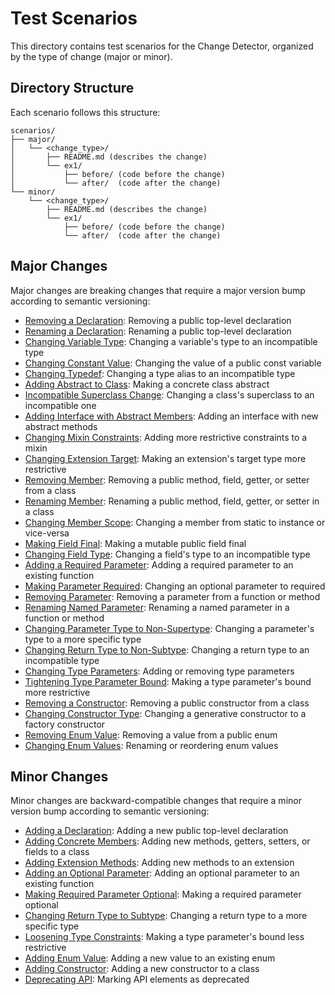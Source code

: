 # Test Scenarios

This directory contains test scenarios for the Change Detector, organized by the type of change (major or minor).

## Directory Structure

Each scenario follows this structure:
```
scenarios/
├── major/
│   └── <change_type>/
│       ├── README.md (describes the change)
│       └── ex1/
│           ├── before/ (code before the change)
│           └── after/  (code after the change)
└── minor/
    └── <change_type>/
        ├── README.md (describes the change)
        └── ex1/
            ├── before/ (code before the change)
            └── after/  (code after the change)
```

## Major Changes

Major changes are breaking changes that require a major version bump according to semantic versioning:

* [Removing a Declaration](major/removing_declaration/): Removing a public top-level declaration
* [Renaming a Declaration](major/renaming_declaration/): Renaming a public top-level declaration
* [Changing Variable Type](major/changing_variable_type_incompatible/): Changing a variable's type to an incompatible type
* [Changing Constant Value](major/changing_constant_value/): Changing the value of a public const variable
* [Changing Typedef](major/changing_typedef/): Changing a type alias to an incompatible type
* [Adding Abstract to Class](major/adding_abstract_to_class/): Making a concrete class abstract
* [Incompatible Superclass Change](major/incompatible_superclass_change/): Changing a class's superclass to an incompatible one
* [Adding Interface with Abstract Members](major/adding_interface_with_abstract_members/): Adding an interface with new abstract methods
* [Changing Mixin Constraints](major/changing_mixin_constraints/): Adding more restrictive constraints to a mixin
* [Changing Extension Target](major/changing_extension_target/): Making an extension's target type more restrictive
* [Removing Member](major/removing_member/): Removing a public method, field, getter, or setter from a class
* [Renaming Member](major/renaming_member/): Renaming a public method, field, getter, or setter in a class
* [Changing Member Scope](major/changing_member_scope/): Changing a member from static to instance or vice-versa
* [Making Field Final](major/making_field_final/): Making a mutable public field final
* [Changing Field Type](major/changing_field_type/): Changing a field's type to an incompatible type
* [Adding a Required Parameter](major/adding_required_parameter/): Adding a required parameter to an existing function
* [Making Parameter Required](major/making_parameter_required/): Changing an optional parameter to required
* [Removing Parameter](major/removing_parameter/): Removing a parameter from a function or method
* [Renaming Named Parameter](major/renaming_named_parameter/): Renaming a named parameter in a function or method
* [Changing Parameter Type to Non-Supertype](major/changing_parameter_type_non_supertype/): Changing a parameter's type to a more specific type
* [Changing Return Type to Non-Subtype](major/changing_return_type_non_subtype/): Changing a return type to an incompatible type
* [Changing Type Parameters](major/changing_type_parameters/): Adding or removing type parameters
* [Tightening Type Parameter Bound](major/tightening_type_parameter_bound/): Making a type parameter's bound more restrictive
* [Removing a Constructor](major/removing_constructor/): Removing a public constructor from a class
* [Changing Constructor Type](major/changing_constructor_type/): Changing a generative constructor to a factory constructor
* [Removing Enum Value](major/removing_enum_value/): Removing a value from a public enum
* [Changing Enum Values](major/changing_enum_values/): Renaming or reordering enum values

## Minor Changes

Minor changes are backward-compatible changes that require a minor version bump according to semantic versioning:

* [Adding a Declaration](minor/adding_declaration/): Adding a new public top-level declaration
* [Adding Concrete Members](minor/adding_concrete_members/): Adding new methods, getters, setters, or fields to a class
* [Adding Extension Methods](minor/adding_extension_methods/): Adding new methods to an extension
* [Adding an Optional Parameter](minor/adding_optional_parameter/): Adding an optional parameter to an existing function
* [Making Required Parameter Optional](minor/making_required_parameter_optional/): Making a required parameter optional
* [Changing Return Type to Subtype](minor/changing_return_type_to_subtype/): Changing a return type to a more specific type
* [Loosening Type Constraints](minor/loosening_type_constraints/): Making a type parameter's bound less restrictive
* [Adding Enum Value](minor/adding_enum_value/): Adding a new value to an existing enum
* [Adding Constructor](minor/adding_constructor/): Adding a new constructor to a class
* [Deprecating API](minor/deprecating_api/): Marking API elements as deprecated
